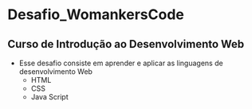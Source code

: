 # Desafio_WomankersCode
## Curso de Introdução ao Desenvolvimento Web
- Esse desafio consiste em aprender e aplicar as linguagens de desenvolvimento Web
    - HTML
    - CSS
    - Java Script
